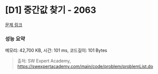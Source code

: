 # [D1] 중간값 찾기 - 2063 

[문제 링크](https://swexpertacademy.com/main/code/problem/problemDetail.do?contestProbId=AV5QPsXKA2UDFAUq) 

### 성능 요약

메모리: 42,700 KB, 시간: 101 ms, 코드길이: 101 Bytes



> 출처: SW Expert Academy, https://swexpertacademy.com/main/code/problem/problemList.do